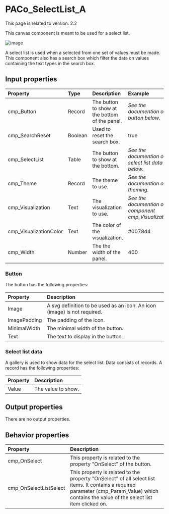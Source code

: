 # PACo_SelectList_A

This page is related to version: 2.2

This canvas component is meant to be used for a select list.

![image](https://github.com/formsandflows/PACo/assets/35654198/8ee22ec2-5d31-4fc2-b996-287d5bc77b28)

A select list is used when a selected from one set of values must be made. This component also has a search box which filter the data on values containing the text types in the search box.

## **Input properties**
| Property | Type | Description | Example |
| :--- | :--- | :--- | :--- |
| cmp_Button | Record | The button to show at the bottom of the panel. | *See the documention on button below.* |
| cmp_SearchReset | Boolean | Used to reset the search box. | true |
| cmp_SelectList | Table | The button to show at the bottom. | *See the documention on select list data below.* |
| cmp_Theme | Record | The theme to use. | *See the documention on theming.* |
| cmp_Visualization | Text | The visualization to use. | *See the documention on the component cmp_Visualization_A.* |
| cmp_VisualizationColor | Text | The color of the visualization. | #0078d4 |
| cmp_Width | Number | The the width of the panel. | 400 |

### Button
The button has the following properties:

| Property | Description |
| :--- | :--- |
| Image | A svg definition to be used as an icon. An icon (image) is not required. |
| ImagePadding | The padding of the icon. |
| MinimalWidth | The minimal width of the button. |
| Text | The text to display in the button. |

### Select list data
A gallery is used to show data for the select list. Data consists of records. A record has the following properties:

| Property | Description |
| :--- | :--- |
| Value | The value to show. |

## **Output properties**

There are no output properties.

## **Behavior properties**

| Property | Description |
| :--- | :--- |
| cmp_OnSelect | This property is related to the property "OnSelect" of the button. |
| cmp_OnSelectListSelect | This property is related to the property "OnSelect" of all select list items. It contains a required parameter (cmp_Param_Value) which contains the value of the select list item clicked on. |

